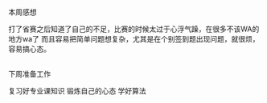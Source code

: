 ##
本周感想

打了省赛之后知道了自己的不足，比赛的时候太过于心浮气躁，在很多不该WA的地方wa了 而且容易把简单问题想复杂，尤其是在个别签到题出现问题，就很烦，容易搞心态。
##
下周准备工作

复习好专业课知识
锻炼自己的心态
学好算法

